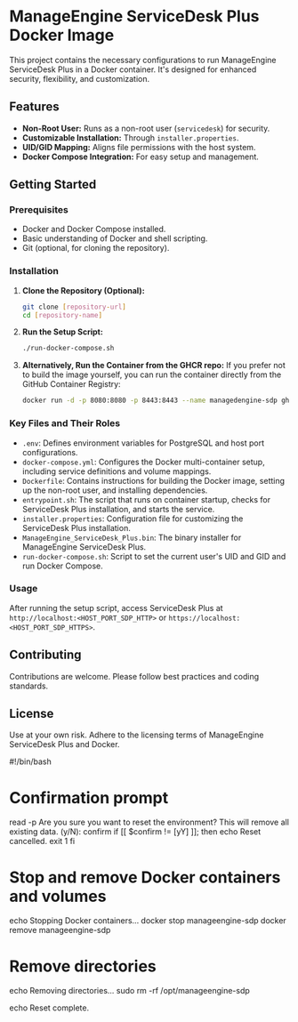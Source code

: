 # ManageEngine ServiceDesk Plus Docker Image

This project contains the necessary configurations to run ManageEngine ServiceDesk Plus in a Docker container. It's designed for enhanced security, flexibility, and customization.

## Features

- **Non-Root User:** Runs as a non-root user (`servicedesk`) for security.
- **Customizable Installation:** Through `installer.properties`.
- **UID/GID Mapping:** Aligns file permissions with the host system.
- **Docker Compose Integration:** For easy setup and management.

## Getting Started

### Prerequisites

- Docker and Docker Compose installed.
- Basic understanding of Docker and shell scripting.
- Git (optional, for cloning the repository).

### Installation

1. **Clone the Repository (Optional):**
   ```bash
   git clone [repository-url]
   cd [repository-name]
   ```

2. **Run the Setup Script:**
   ```bash
   ./run-docker-compose.sh
   ```

3. **Alternatively, Run the Container from the GHCR repo:**
   If you prefer not to build the image yourself, you can run the container directly from the GitHub Container Registry:
   ```bash
   docker run -d -p 8080:8080 -p 8443:8443 --name managedengine-sdp ghcr.io/azlaroc/manageengine-sdp:latest
   ```

### Key Files and Their Roles

- `.env`: Defines environment variables for PostgreSQL and host port configurations.
- `docker-compose.yml`: Configures the Docker multi-container setup, including service definitions and volume mappings.
- `Dockerfile`: Contains instructions for building the Docker image, setting up the non-root user, and installing dependencies.
- `entrypoint.sh`: The script that runs on container startup, checks for ServiceDesk Plus installation, and starts the service.
- `installer.properties`: Configuration file for customizing the ServiceDesk Plus installation.
- `ManageEngine_ServiceDesk_Plus.bin`: The binary installer for ManageEngine ServiceDesk Plus.
- `run-docker-compose.sh`: Script to set the current user's UID and GID and run Docker Compose.

### Usage

After running the setup script, access ServiceDesk Plus at `http://localhost:<HOST_PORT_SDP_HTTP>` or `https://localhost:<HOST_PORT_SDP_HTTPS>`.

## Contributing

Contributions are welcome. Please follow best practices and coding standards.

## License

Use at your own risk. Adhere to the licensing terms of ManageEngine ServiceDesk Plus and Docker.

#!/bin/bash

# Confirmation prompt
read -p Are you sure you want to reset the environment? This will remove all existing data. (y/N):  confirm
if [[ $confirm != [yY] ]]; then
    echo Reset cancelled.
    exit 1
fi

# Stop and remove Docker containers and volumes
echo Stopping Docker containers...
docker stop manageengine-sdp
docker remove manageengine-sdp

# Remove directories
echo Removing directories...
sudo rm -rf /opt/manageengine-sdp

echo Reset complete.





